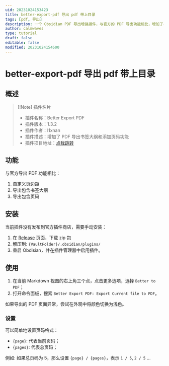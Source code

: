 ```yaml
---
uid: 20231024153423
title: better-export-pdf 导出 pdf 带上目录
tags: [pdf, 导出]
description: 一个 Obsidian PDF 导出增强插件，与官方的 PDF 导出功能相比，增加了导出书签大纲和给 PDF 添加页码功能。
author: calmwaves
type: tutorial
draft: false
editable: false
modified: 20231024154600
---
```


# better-export-pdf 导出 pdf 带上目录

## 概述

> [!Note] 插件名片
> - 插件名称：Better Export PDF
> - 插件版本：1.3.2
> - 插件作者：l1xnan
> - 插件描述：增加了 PDF 导出书签大纲和添加页码功能
> - 插件项目地址：[点我跳转](https://github.com/l1xnan/obsidian-better-export-pdf)

## 功能

与官方导出 PDF 功能相比：

1. 自定义页边距
2. 导出包含书签大纲
3. 导出包含页码

## 安装

当前插件没有发布到官方插件商店，需要手动安装：

1. 在 [Release](https://github.com/l1xnan/obsidian-better-export-pdf/releases) 页面，下载 zip 包
2. 解压到: `{VaultFolder}/.obsidian/plugins/`
3. 重启 Obdisian，并在插件管理器中启用插件。

## 使用

1. 在当前 Markdown 视图的右上角三个点，点击更多选项，选择 `Better to PDF`；
2. 打开命令面板，搜索 `Better Export PDF: Export Current file to PDF`。

如果导出的 PDF 页面异常，尝试在外观中将颜色切换为浅色。

### 设置

可以简单地设置页码格式：

- `{page}`: 代表当前页码；
- `{pages}`: 代表总页码；

例如: 如果总页码为 5，那么设置 `{page} / {pages}`，表示 `1 / 5`, `2 / 5` ...
